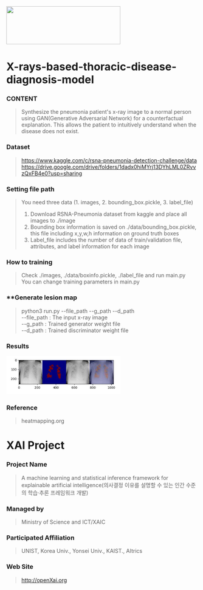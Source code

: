 <img src="http://xai.unist.ac.kr/static/img/logos/XAIC_logo.png" width="300" height="100">

# X-rays-based-thoracic-disease-diagnosis-model

### **CONTENT**
> Synthesize the pneumonia patient's x-ray image to a normal person using GAN(Generative Adversarial Network) for a counterfactual explanation. This allows the patient to intuitively understand when the disease does not exist.

### **Dataset**
>https://www.kaggle.com/c/rsna-pneumonia-detection-challenge/data
>https://drive.google.com/drive/folders/1dadx0hiMYrj13DYhLML0ZRvvzQxFB4e0?usp=sharing


### **Setting file path**
> You need three data (1. images, 2. bounding_box.pickle, 3. label_file)  
> 1. Download RSNA-Pneumonia dataset from kaggle and place all images to ./image  
> 2. Bounding box information is saved on ./data/bounding_box.pickle, this file including x,y,w,h information on ground truth boxes  
> 3. Label_file includes the number of data of train/validation file, attributes, and label information for each image  

### **How to training**
> Check ./images, ./data/boxinfo.pickle, ./label_file and run main.py  
> You can change training parameters in main.py  

### **Generate lesion map
> python3 run.py --file_path --g_path --d_path  
> --file_path : The input x-ray image  
> --g_path : Trained generator weight file  
> --d_path : Trained discriminator weight file  

### **Results**
<img src="./Samples.JPG" width="300" height="100">

  
### **Reference**
> heatmapping.org
# XAI Project 

### **Project Name** 
> A machine learning and statistical inference framework for explainable artificial intelligence(의사결정 이유를 설명할 수 있는 인간 수준의 학습·추론 프레임워크 개발)
### **Managed by** 
> Ministry of Science and ICT/XAIC
### **Participated Affiliation** 
> UNIST, Korea Univ., Yonsei Univ., KAIST., AItrics
### **Web Site** 
> <http://openXai.org>
